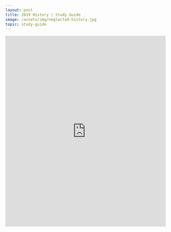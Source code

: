 ```yaml
---
layout: post
title: 2019 History | Study Guide
image: /assets/img/neglected-history.jpg
topic: study-guide
---
```


<iframe class="scribd_iframe_embed" title="1P 2019 History Guide - Neglected Histories" src="https://www.scribd.com/embeds/424942425/content?start_page=1&amp;view_mode=scroll&amp;show_recommendations=false&amp;access_key=key-W6xChTY5EOTYD48VRfNj" data-auto-height="true" data-aspect-ratio="0.7068965517241379" scrolling="no" width="100%" height="600" frameborder="0"></iframe>

<br>